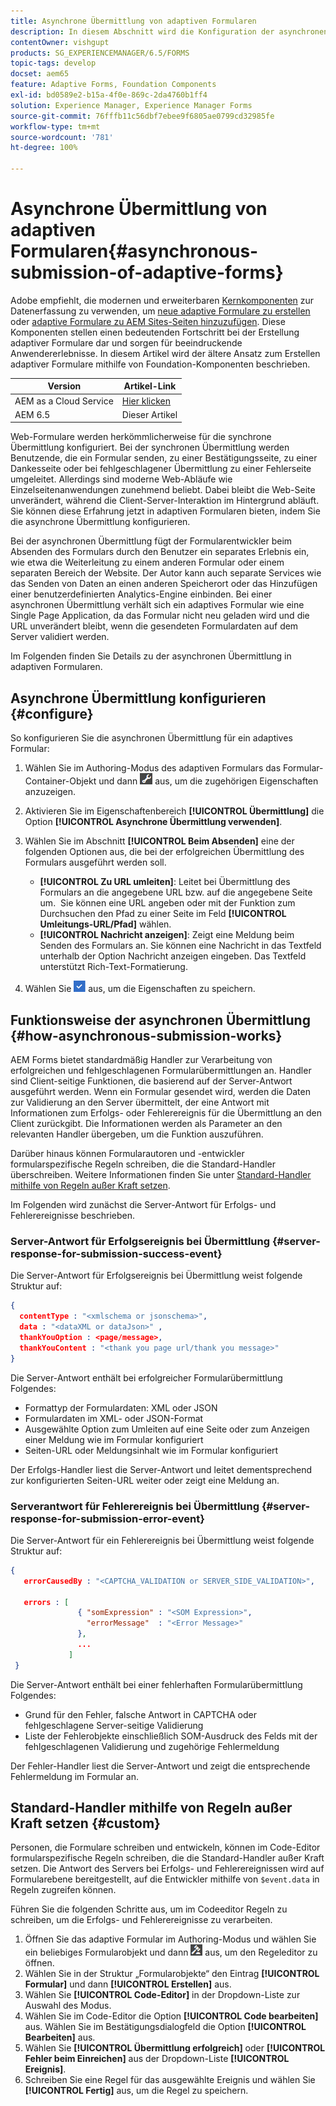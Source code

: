 ```yaml
---
title: Asynchrone Übermittlung von adaptiven Formularen
description: In diesem Abschnitt wird die Konfiguration der asynchronen Übermittlung adaptiver Formulare beschrieben.
contentOwner: vishgupt
products: SG_EXPERIENCEMANAGER/6.5/FORMS
topic-tags: develop
docset: aem65
feature: Adaptive Forms, Foundation Components
exl-id: bd0589e2-b15a-4f0e-869c-2da4760b1ff4
solution: Experience Manager, Experience Manager Forms
source-git-commit: 76fffb11c56dbf7ebee9f6805ae0799cd32985fe
workflow-type: tm+mt
source-wordcount: '781'
ht-degree: 100%

---
```


# Asynchrone Übermittlung von adaptiven Formularen{#asynchronous-submission-of-adaptive-forms}

<span class="preview"> Adobe empfiehlt, die modernen und erweiterbaren [Kernkomponenten](https://experienceleague.adobe.com/docs/experience-manager-core-components/using/adaptive-forms/introduction.html?lang=de) zur Datenerfassung zu verwenden, um [neue adaptive Formulare zu erstellen](/help/forms/using/create-an-adaptive-form-core-components.md) oder [adaptive Formulare zu AEM Sites-Seiten hinzuzufügen](/help/forms/using/create-or-add-an-adaptive-form-to-aem-sites-page.md). Diese Komponenten stellen einen bedeutenden Fortschritt bei der Erstellung adaptiver Formulare dar und sorgen für beeindruckende Anwendererlebnisse. In diesem Artikel wird der ältere Ansatz zum Erstellen adaptiver Formulare mithilfe von Foundation-Komponenten beschrieben. </span>

| Version | Artikel-Link |
| -------- | ---------------------------- |
| AEM as a Cloud Service | [Hier klicken](https://experienceleague.adobe.com/docs/experience-manager-cloud-service/content/forms/adaptive-forms-authoring/authoring-adaptive-forms-foundation-components/configure-submit-actions-and-metadata-submission/asynchronous-submissions-adaptive-forms.html?lang=de) |
| AEM 6.5 | Dieser Artikel |

Web-Formulare werden herkömmlicherweise für die synchrone Übermittlung konfiguriert. Bei der synchronen Übermittlung werden Benutzende, die ein Formular senden, zu einer Bestätigungsseite, zu einer Dankesseite oder bei fehlgeschlagener Übermittlung zu einer Fehlerseite umgeleitet. Allerdings sind moderne Web-Abläufe wie Einzelseitenanwendungen zunehmend beliebt. Dabei bleibt die Web-Seite unverändert, während die Client-Server-Interaktion im Hintergrund abläuft. Sie können diese Erfahrung jetzt in adaptiven Formularen bieten, indem Sie die asynchrone Übermittlung konfigurieren.

Bei der asynchronen Übermittlung fügt der Formularentwickler beim Absenden des Formulars durch den Benutzer ein separates Erlebnis ein, wie etwa die Weiterleitung zu einem anderen Formular oder einem separaten Bereich der Website. Der Autor kann auch separate Services wie das Senden von Daten an einen anderen Speicherort oder das Hinzufügen einer benutzerdefinierten Analytics-Engine einbinden. Bei einer asynchronen Übermittlung verhält sich ein adaptives Formular wie eine Single Page Application, da das Formular nicht neu geladen wird und die URL unverändert bleibt, wenn die gesendeten Formulardaten auf dem Server validiert werden.

Im Folgenden finden Sie Details zu der asynchronen Übermittlung in adaptiven Formularen.

## Asynchrone Übermittlung konfigurieren {#configure}

So konfigurieren Sie die asynchronen Übermittlung für ein adaptives Formular:

1. Wählen Sie im Authoring-Modus des adaptiven Formulars das Formular-Container-Objekt und dann ![cmppr1](assets/cmppr1.png) aus, um die zugehörigen Eigenschaften anzuzeigen.
1. Aktivieren Sie im Eigenschaftenbereich **[!UICONTROL Übermittlung]** die Option **[!UICONTROL Asynchrone Übermittlung verwenden]**.
1. Wählen Sie im Abschnitt **[!UICONTROL Beim Absenden]** eine der folgenden Optionen aus, die bei der erfolgreichen Übermittlung des Formulars ausgeführt werden soll.

   *  **[!UICONTROL Zu URL umleiten]**: Leitet bei Übermittlung des Formulars an die angegebene URL bzw. auf die angegebene Seite um.  Sie können eine URL angeben oder mit der Funktion zum Durchsuchen den Pfad zu einer Seite im Feld **[!UICONTROL Umleitungs-URL/Pfad]** wählen.
   * **[!UICONTROL Nachricht anzeigen]**: Zeigt eine Meldung beim Senden des Formulars an. Sie können eine Nachricht in das Textfeld unterhalb der Option Nachricht anzeigen eingeben. Das Textfeld unterstützt Rich-Text-Formatierung.

1. Wählen Sie ![check-button1](assets/check-button1.png) aus, um die Eigenschaften zu speichern.

## Funktionsweise der asynchronen Übermittlung {#how-asynchronous-submission-works}

AEM Forms bietet standardmäßig Handler zur Verarbeitung von erfolgreichen und fehlgeschlagenen Formularübermittlungen an. Handler sind Client-seitige Funktionen, die basierend auf der Server-Antwort ausgeführt werden. Wenn ein Formular gesendet wird, werden die Daten zur Validierung an den Server übermittelt, der eine Antwort mit Informationen zum Erfolgs- oder Fehlerereignis für die Übermittlung an den Client zurückgibt. Die Informationen werden als Parameter an den relevanten Handler übergeben, um die Funktion auszuführen.

Darüber hinaus können Formularautoren und -entwickler formularspezifische Regeln schreiben, die die Standard-Handler überschreiben. Weitere Informationen finden Sie unter [Standard-Handler mithilfe von Regeln außer Kraft setzen](#custom).

Im Folgenden wird zunächst die Server-Antwort für Erfolgs- und Fehlerereignisse beschrieben.

### Server-Antwort für Erfolgsereignis bei Übermittlung {#server-response-for-submission-success-event}

Die Server-Antwort für Erfolgsereignis bei Übermittlung weist folgende Struktur auf:

```json
{
  contentType : "<xmlschema or jsonschema>",
  data : "<dataXML or dataJson>" ,
  thankYouOption : <page/message>,
  thankYouContent : "<thank you page url/thank you message>"
}
```

Die Server-Antwort enthält bei erfolgreicher Formularübermittlung Folgendes:

* Formattyp der Formulardaten: XML oder JSON
* Formulardaten im XML- oder JSON-Format
* Ausgewählte Option zum Umleiten auf eine Seite oder zum Anzeigen einer Meldung wie im Formular konfiguriert
* Seiten-URL oder Meldungsinhalt wie im Formular konfiguriert

Der Erfolgs-Handler liest die Server-Antwort und leitet dementsprechend zur konfigurierten Seiten-URL weiter oder zeigt eine Meldung an.

### Serverantwort für Fehlerereignis bei Übermittlung {#server-response-for-submission-error-event}

Die Server-Antwort für ein Fehlerereignis bei Übermittlung weist folgende Struktur auf:

```json
{
   errorCausedBy : "<CAPTCHA_VALIDATION or SERVER_SIDE_VALIDATION>",

   errors : [
               { "somExpression" : "<SOM Expression>",
                 "errorMessage"  : "<Error Message>"
               },
               ...
             ]
 }
```

Die Server-Antwort enthält bei einer fehlerhaften Formularübermittlung Folgendes:

* Grund für den Fehler, falsche Antwort in CAPTCHA oder fehlgeschlagene Server-seitige Validierung
* Liste der Fehlerobjekte einschließlich SOM-Ausdruck des Felds mit der fehlgeschlagenen Validierung und zugehörige Fehlermeldung

Der Fehler-Handler liest die Server-Antwort und zeigt die entsprechende Fehlermeldung im Formular an.

## Standard-Handler mithilfe von Regeln außer Kraft setzen {#custom}

Personen, die Formulare schreiben und entwickeln, können im Code-Editor formularspezifische Regeln schreiben, die die Standard-Handler außer Kraft setzen. Die Antwort des Servers bei Erfolgs- und Fehlerereignissen wird auf Formularebene bereitgestellt, auf die Entwickler mithilfe von `$event.data` in Regeln zugreifen können.

Führen Sie die folgenden Schritte aus, um im Codeeditor Regeln zu schreiben, um die Erfolgs- und Fehlerereignisse zu verarbeiten.

1. Öffnen Sie das adaptive Formular im Authoring-Modus und wählen Sie ein beliebiges Formularobjekt und dann ![edit-rules1](assets/edit-rules1.png) aus, um den Regeleditor zu öffnen.
1. Wählen Sie in der Struktur „Formularobjekte“ den Eintrag **[!UICONTROL Formular]** und dann **[!UICONTROL Erstellen]** aus.
1. Wählen Sie **[!UICONTROL Code-Editor]** in der Dropdown-Liste zur Auswahl des Modus.
1. Wählen Sie im Code-Editor die Option **[!UICONTROL Code bearbeiten]** aus. Wählen Sie im Bestätigungsdialogfeld die Option **[!UICONTROL Bearbeiten]** aus.
1. Wählen Sie **[!UICONTROL Übermittlung erfolgreich]** oder **[!UICONTROL Fehler beim Einreichen]** aus der Dropdown-Liste **[!UICONTROL Ereignis]**.
1. Schreiben Sie eine Regel für das ausgewählte Ereignis und wählen Sie **[!UICONTROL Fertig]** aus, um die Regel zu speichern.
